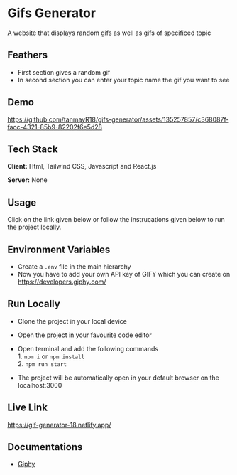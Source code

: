 
# Gifs Generator
A website that displays random gifs as well as gifs of specificed topic


## Feathers

- First section gives a random gif
- In second section you can enter your topic name the gif you want to see


## Demo

https://github.com/tanmayR18/gifs-generator/assets/135257857/c368087f-facc-4321-85b9-82202f6e5d28


## Tech Stack

**Client:** Html, Tailwind CSS, Javascript and React.js

**Server:** None

## Usage

Click on the link given below or follow the instrucations given below to run the project locally.





## Environment Variables 

- Create a `.env` file in the main hierarchy 
- Now you have to add your own API key of GIFY which you can create on https://developers.giphy.com/


## Run Locally

- Clone the project in your local device
- Open the project in your favourite code editor
- Open terminal and add the following commands  
        1. `npm i` or `npm install`  
        2. `npm run start`  
        
- The project will be automatically open in your default browser on the localhost:3000
## Live Link

https://gif-generator-18.netlify.app/
## Documentations 

- [Giphy](https://developers.giphy.com/docs/sdk)

